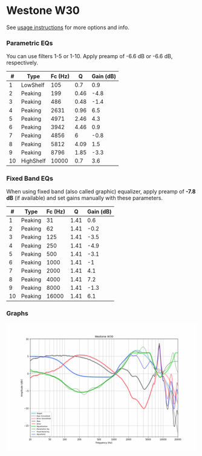 # Westone W30
See [usage instructions](https://github.com/jaakkopasanen/AutoEq#usage) for more options and info.

### Parametric EQs
You can use filters 1-5 or 1-10. Apply preamp of -6.6 dB or -6.6 dB, respectively.

|   # | Type      |   Fc (Hz) |    Q |   Gain (dB) |
|-----|-----------|-----------|------|-------------|
|   1 | LowShelf  |       105 | 0.7  |         0.9 |
|   2 | Peaking   |       199 | 0.46 |        -4.8 |
|   3 | Peaking   |       486 | 0.48 |        -1.4 |
|   4 | Peaking   |      2631 | 0.96 |         6.5 |
|   5 | Peaking   |      4971 | 2.46 |         4.3 |
|   6 | Peaking   |      3942 | 4.46 |         0.9 |
|   7 | Peaking   |      4856 | 6    |        -0.8 |
|   8 | Peaking   |      5812 | 4.09 |         1.5 |
|   9 | Peaking   |      8796 | 1.85 |        -3.3 |
|  10 | HighShelf |     10000 | 0.7  |         3.6 |

### Fixed Band EQs
When using fixed band (also called graphic) equalizer, apply preamp of **-7.8 dB** (if available) and set gains manually with these parameters.

|   # | Type    |   Fc (Hz) |    Q |   Gain (dB) |
|-----|---------|-----------|------|-------------|
|   1 | Peaking |        31 | 1.41 |         0.6 |
|   2 | Peaking |        62 | 1.41 |        -0.2 |
|   3 | Peaking |       125 | 1.41 |        -3.5 |
|   4 | Peaking |       250 | 1.41 |        -4.9 |
|   5 | Peaking |       500 | 1.41 |        -3.1 |
|   6 | Peaking |      1000 | 1.41 |        -1   |
|   7 | Peaking |      2000 | 1.41 |         4.1 |
|   8 | Peaking |      4000 | 1.41 |         7.2 |
|   9 | Peaking |      8000 | 1.41 |        -1.3 |
|  10 | Peaking |     16000 | 1.41 |         6.1 |

### Graphs
![](./Westone%20W30.png)

